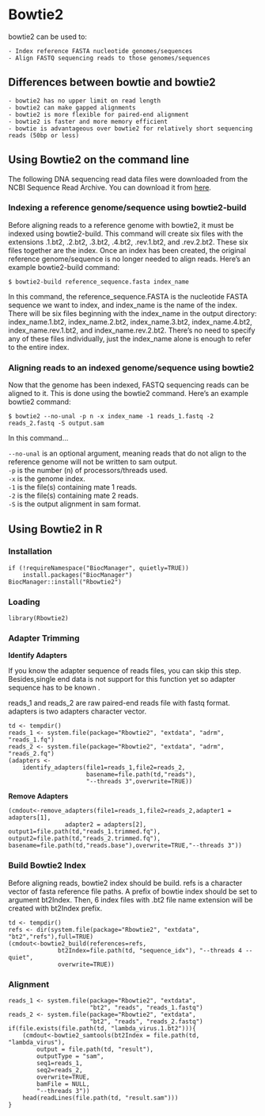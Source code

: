 # Bowtie2

bowtie2 can be used to:

    - Index reference FASTA nucleotide genomes/sequences
    - Align FASTQ sequencing reads to those genomes/sequences

## Differences between bowtie and bowtie2

    - bowtie2 has no upper limit on read length
    - bowtie2 can make gapped alignments
    - bowtie2 is more flexible for paired-end alignment
    - bowtie2 is faster and more memory efficient
    - bowtie is advantageous over bowtie2 for relatively short sequencing reads (50bp or less)


## Using Bowtie2 on the command line

The following DNA sequencing read data files were downloaded from the NCBI Sequence Read Archive. You can download it from [here](https://www.ebi.ac.uk/ena/browser/view/SRR030257?show=readsls).


### Indexing a reference genome/sequence using bowtie2-build

Before aligning reads to a reference genome with bowtie2, it must be indexed using bowtie2-build. This command will create six files with the extensions .1.bt2, .2.bt2, .3.bt2, .4.bt2, .rev.1.bt2, and .rev.2.bt2. These six files together are the index. Once an index has been created, the original reference genome/sequence is no longer needed to align reads. Here’s an example bowtie2-build command:

```
$ bowtie2-build reference_sequence.fasta index_name
```          

In this command, the reference_sequence.FASTA is the nucleotide FASTA sequence we want to index, and index_name is the name of the index. There will be six files beginning with the index_name in the output directory: index_name.1.bt2, index_name.2.bt2, index_name.3.bt2, index_name.4.bt2, index_name.rev.1.bt2, and index_name.rev.2.bt2. There’s no need to specify any of these files individually, just the index_name alone is enough to refer to the entire index.

### Aligning reads to an indexed genome/sequence using bowtie2

Now that the genome has been indexed, FASTQ sequencing reads can be aligned to it. This is done using the bowtie2 command. Here’s an example bowtie2 command:

```
$ bowtie2 --no-unal -p n -x index_name -1 reads_1.fastq -2 reads_2.fastq -S output.sam
```    

In this command…

`--no-unal` is an optional argument, meaning reads that do not align to the reference genome will not be written to sam output.  
`-p` is the number (n) of processors/threads used.    
`-x` is the genome index.     
`-1` is the file(s) containing mate 1 reads.    
`-2` is the file(s) containing mate 2 reads.     
`-S` is the output alignment in sam format.     

## Using Bowtie2 in R

### Installation 

```
if (!requireNamespace("BiocManager", quietly=TRUE))
    install.packages("BiocManager")
BiocManager::install("Rbowtie2")
```

### Loading
```
library(Rbowtie2)
```

### Adapter Trimming

**Identify Adapters**

If you know the adapter sequence of reads files, you can skip this step. Besides,single end data is not support for this function yet so adapter sequence has to be known .

reads_1 and reads_2 are raw paired-end reads file with fastq format. adapters is two adapters character vector.
```
td <- tempdir()
reads_1 <- system.file(package="Rbowtie2", "extdata", "adrm", "reads_1.fq")
reads_2 <- system.file(package="Rbowtie2", "extdata", "adrm", "reads_2.fq")
(adapters <- 
    identify_adapters(file1=reads_1,file2=reads_2,
                      basename=file.path(td,"reads"),
                      "--threads 3",overwrite=TRUE))
```
**Remove Adapters**
```
(cmdout<-remove_adapters(file1=reads_1,file2=reads_2,adapter1 = adapters[1], 
                adapter2 = adapters[2],
output1=file.path(td,"reads_1.trimmed.fq"),
output2=file.path(td,"reads_2.trimmed.fq"),
basename=file.path(td,"reads.base"),overwrite=TRUE,"--threads 3"))

```
### Build Bowtie2 Index

Before aligning reads, bowtie2 index should be build. refs is a character vector of fasta reference file paths. A prefix of bowtie index should be set to argument bt2Index. Then, 6 index files with .bt2 file name extension will be created with bt2Index prefix.

```
td <- tempdir()
refs <- dir(system.file(package="Rbowtie2", "extdata", "bt2","refs"),full=TRUE)
(cmdout<-bowtie2_build(references=refs, 
              bt2Index=file.path(td, "sequence_idx"), "--threads 4 --quiet",
              overwrite=TRUE))

```

### Alignment

```
reads_1 <- system.file(package="Rbowtie2", "extdata", 
                       "bt2", "reads", "reads_1.fastq")
reads_2 <- system.file(package="Rbowtie2", "extdata", 
                       "bt2", "reads", "reads_2.fastq")
if(file.exists(file.path(td, "lambda_virus.1.bt2"))){
    (cmdout<-bowtie2_samtools(bt2Index = file.path(td, "lambda_virus"),
        output = file.path(td, "result"),
        outputType = "sam",
        seq1=reads_1,
        seq2=reads_2,
        overwrite=TRUE,
        bamFile = NULL,
        "--threads 3"))
    head(readLines(file.path(td, "result.sam")))
}
```